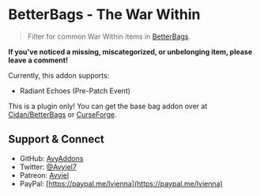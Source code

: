 # BetterBags - The War Within
> Filter for common War Within items in [BetterBags](https://www.curseforge.com/wow/addons/better-bags).

**If you've noticed a missing, miscategorized, or unbelonging item, please leave a comment!**

Currently, this addon supports:

- Radiant Echoes (Pre-Patch Event)

This is a plugin only! You can get the base bag addon over at [Cidan/BetterBags](https://github.com/Cidan/BetterBags) or [CurseForge](https://www.curseforge.com/wow/addons/better-bags).

## Support & Connect
- GitHub: [AvyAddons](https://github.com/AvyAddons)
- Twitter: [@Avyiel7](https://twitter.com/Avyiel7)
- Patreon: [Avyiel](https://patreon.com/avyiel)
- PayPal: [https://paypal.me/lvienna](https://paypal.me/lvienna)
